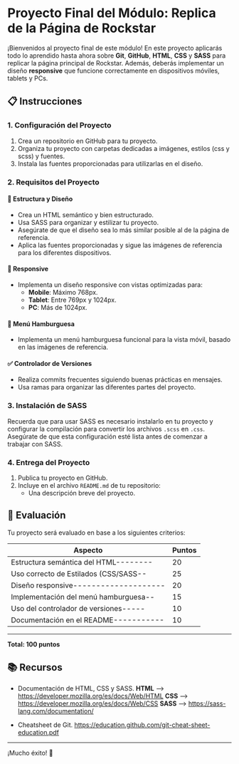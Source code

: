 # Proyecto Final del Módulo: Replica de la Página de Rockstar

¡Bienvenidos al proyecto final de este módulo! En este proyecto aplicarás todo lo aprendido hasta ahora sobre **Git**, **GitHub**, **HTML**, **CSS** y **SASS** para replicar la página principal de Rockstar. Además, deberás implementar un diseño **responsive** que funcione correctamente en dispositivos móviles, tablets y PCs.

## 📋 Instrucciones

### 1. Configuración del Proyecto

1. Crea un repositorio en GitHub para tu proyecto.
2. Organiza tu proyecto con carpetas dedicadas a imágenes, estilos (css y scss) y fuentes.
3. Instala las fuentes proporcionadas para utilizarlas en el diseño.

### 2. Requisitos del Proyecto

#### 🎨 Estructura y Diseño

- Crea un HTML semántico y bien estructurado.
- Usa SASS para organizar y estilizar tu proyecto.
- Asegúrate de que el diseño sea lo más similar posible al de la página de referencia.
- Aplica las fuentes proporcionadas y sigue las imágenes de referencia para los diferentes dispositivos.

#### 📱 Responsive

- Implementa un diseño responsive con vistas optimizadas para:
  - **Mobile**: Máximo 768px.
  - **Tablet**: Entre 769px y 1024px.
  - **PC**: Más de 1024px.

#### 🍔 Menú Hamburguesa

- Implementa un menú hamburguesa funcional para la vista móvil, basado en las imágenes de referencia.

#### ✅ Controlador de Versiones

- Realiza commits frecuentes siguiendo buenas prácticas en mensajes.
- Usa ramas para organizar las diferentes partes del proyecto.

### 3. Instalación de SASS

Recuerda que para usar SASS es necesario instalarlo en tu proyecto y configurar la compilación para convertir los archivos `.scss` en `.css`. Asegúrate de que esta configuración esté lista antes de comenzar a trabajar con SASS.

### 4. Entrega del Proyecto

1. Publica tu proyecto en GitHub.
2. Incluye en el archivo `README.md` de tu repositorio:
   - Una descripción breve del proyecto.


## 📝 Evaluación

Tu proyecto será evaluado en base a los siguientes criterios:

| Aspecto                              | Puntos |
|--------------------------------------|--------|
| Estructura semántica del HTML--------| 20     |
| Uso correcto de Estilados (CSS/SASS--| 25     |
| Diseño responsive--------------------| 20     |
| Implementación del menú hamburguesa--| 15     |
| Uso del controlador de versiones-----| 10     |
| Documentación en el README-----------| 10     |
-------------------------------------------------

**Total: 100 puntos**

## 📚 Recursos

- Documentación de HTML, CSS y SASS.
**HTML** --> https://developer.mozilla.org/es/docs/Web/HTML
**CSS** --> https://developer.mozilla.org/es/docs/Web/CSS
**SASS** --> https://sass-lang.com/documentation/

- Cheatsheet de Git.
https://education.github.com/git-cheat-sheet-education.pdf

---

¡Mucho éxito! 🚀
